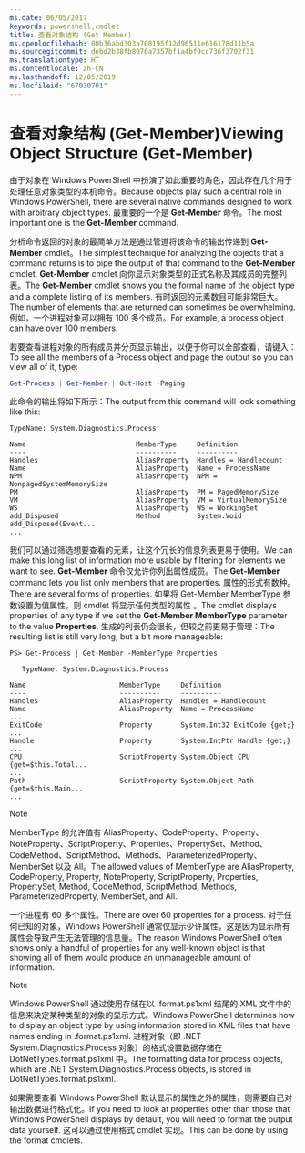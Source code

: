 ```yaml
---
ms.date: 06/05/2017
keywords: powershell,cmdlet
title: 查看对象结构 (Get Member)
ms.openlocfilehash: 80b36abd303a708195f12d96511e616178d11b5a
ms.sourcegitcommit: debd2b38fb8070a7357bf1a4bf9cc736f3702f31
ms.translationtype: HT
ms.contentlocale: zh-CN
ms.lasthandoff: 12/05/2019
ms.locfileid: "67030701"
---
```

# <a name="viewing-object-structure-get-member"></a><span data-ttu-id="e9bbe-103">查看对象结构 (Get-Member)</span><span class="sxs-lookup"><span data-stu-id="e9bbe-103">Viewing Object Structure (Get-Member)</span></span>

<span data-ttu-id="e9bbe-104">由于对象在 Windows PowerShell 中扮演了如此重要的角色，因此存在几个用于处理任意对象类型的本机命令。</span><span class="sxs-lookup"><span data-stu-id="e9bbe-104">Because objects play such a central role in Windows PowerShell, there are several native commands designed to work with arbitrary object types.</span></span> <span data-ttu-id="e9bbe-105">最重要的一个是 **Get-Member** 命令。</span><span class="sxs-lookup"><span data-stu-id="e9bbe-105">The most important one is the **Get-Member** command.</span></span>

<span data-ttu-id="e9bbe-106">分析命令返回的对象的最简单方法是通过管道将该命令的输出传递到 **Get-Member** cmdlet。</span><span class="sxs-lookup"><span data-stu-id="e9bbe-106">The simplest technique for analyzing the objects that a command returns is to pipe the output of that command to the **Get-Member** cmdlet.</span></span> <span data-ttu-id="e9bbe-107">**Get-Member** cmdlet 向你显示对象类型的正式名称及其成员的完整列表。</span><span class="sxs-lookup"><span data-stu-id="e9bbe-107">The **Get-Member** cmdlet shows you the formal name of the object type and a complete listing of its members.</span></span> <span data-ttu-id="e9bbe-108">有时返回的元素数目可能非常巨大。</span><span class="sxs-lookup"><span data-stu-id="e9bbe-108">The number of elements that are returned can sometimes be overwhelming.</span></span> <span data-ttu-id="e9bbe-109">例如，一个进程对象可以拥有 100 多个成员。</span><span class="sxs-lookup"><span data-stu-id="e9bbe-109">For example, a process object can have over 100 members.</span></span>

<span data-ttu-id="e9bbe-110">若要查看进程对象的所有成员并分页显示输出，以便于你可以全部查看，请键入：</span><span class="sxs-lookup"><span data-stu-id="e9bbe-110">To see all the members of a Process object and page the output so you can view all of it, type:</span></span>

```powershell
Get-Process | Get-Member | Out-Host -Paging
```

<span data-ttu-id="e9bbe-111">此命令的输出将如下所示：</span><span class="sxs-lookup"><span data-stu-id="e9bbe-111">The output from this command will look something like this:</span></span>

```output
TypeName: System.Diagnostics.Process

Name                           MemberType     Definition
----                           ----------     ----------
Handles                        AliasProperty  Handles = Handlecount
Name                           AliasProperty  Name = ProcessName
NPM                            AliasProperty  NPM = NonpagedSystemMemorySize
PM                             AliasProperty  PM = PagedMemorySize
VM                             AliasProperty  VM = VirtualMemorySize
WS                             AliasProperty  WS = WorkingSet
add_Disposed                   Method         System.Void add_Disposed(Event...
...
```

<span data-ttu-id="e9bbe-112">我们可以通过筛选想要查看的元素，让这个冗长的信息列表更易于使用。</span><span class="sxs-lookup"><span data-stu-id="e9bbe-112">We can make this long list of information more usable by filtering for elements we want to see.</span></span> <span data-ttu-id="e9bbe-113">**Get-Member** 命令仅允许你列出属性成员。</span><span class="sxs-lookup"><span data-stu-id="e9bbe-113">The **Get-Member** command lets you list only members that are properties.</span></span> <span data-ttu-id="e9bbe-114">属性的形式有数种。</span><span class="sxs-lookup"><span data-stu-id="e9bbe-114">There are several forms of properties.</span></span> <span data-ttu-id="e9bbe-115">如果将 Get-Member MemberType 参数设置为值属性，则 cmdlet 将显示任何类型的属性   。</span><span class="sxs-lookup"><span data-stu-id="e9bbe-115">The cmdlet displays properties of any type if we set the **Get-Member MemberType** parameter to the value **Properties**.</span></span> <span data-ttu-id="e9bbe-116">生成的列表仍会很长，但较之前更易于管理：</span><span class="sxs-lookup"><span data-stu-id="e9bbe-116">The resulting list is still very long, but a bit more manageable:</span></span>

```
PS> Get-Process | Get-Member -MemberType Properties

   TypeName: System.Diagnostics.Process

Name                       MemberType     Definition
----                       ----------     ----------
Handles                    AliasProperty  Handles = Handlecount
Name                       AliasProperty  Name = ProcessName
...
ExitCode                   Property       System.Int32 ExitCode {get;}
...
Handle                     Property       System.IntPtr Handle {get;}
...
CPU                        ScriptProperty System.Object CPU {get=$this.Total...
...
Path                       ScriptProperty System.Object Path {get=$this.Main...
...
```

> [!NOTE]
> <span data-ttu-id="e9bbe-117">MemberType 的允许值有 AliasProperty、CodeProperty、Property、NoteProperty、ScriptProperty、Properties、PropertySet、Method、CodeMethod、ScriptMethod、Methods、ParameterizedProperty、MemberSet 以及 All。</span><span class="sxs-lookup"><span data-stu-id="e9bbe-117">The allowed values of MemberType are AliasProperty, CodeProperty, Property, NoteProperty, ScriptProperty, Properties, PropertySet, Method, CodeMethod, ScriptMethod, Methods, ParameterizedProperty, MemberSet, and All.</span></span>

<span data-ttu-id="e9bbe-118">一个进程有 60 多个属性。</span><span class="sxs-lookup"><span data-stu-id="e9bbe-118">There are over 60 properties for a process.</span></span> <span data-ttu-id="e9bbe-119">对于任何已知的对象，Windows PowerShell 通常仅显示少许属性，这是因为显示所有属性会导致产生无法管理的信息量。</span><span class="sxs-lookup"><span data-stu-id="e9bbe-119">The reason Windows PowerShell often shows only a handful of properties for any well-known object is that showing all of them would produce an unmanageable amount of information.</span></span>

> [!NOTE]
> <span data-ttu-id="e9bbe-120">Windows PowerShell 通过使用存储在以 .format.ps1xml 结尾的 XML 文件中的信息来决定某种类型的对象的显示方式。</span><span class="sxs-lookup"><span data-stu-id="e9bbe-120">Windows PowerShell determines how to display an object type by using information stored in XML files that have names ending in .format.ps1xml.</span></span> <span data-ttu-id="e9bbe-121">进程对象（即 .NET System.Diagnostics.Process 对象）的格式设置数据存储在 DotNetTypes.format.ps1xml 中。</span><span class="sxs-lookup"><span data-stu-id="e9bbe-121">The formatting data for process objects, which are .NET System.Diagnostics.Process objects, is stored in DotNetTypes.format.ps1xml.</span></span>

<span data-ttu-id="e9bbe-122">如果需要查看 Windows PowerShell 默认显示的属性之外的属性，则需要自己对输出数据进行格式化。</span><span class="sxs-lookup"><span data-stu-id="e9bbe-122">If you need to look at properties other than those that Windows PowerShell displays by default, you will need to format the output data yourself.</span></span> <span data-ttu-id="e9bbe-123">这可以通过使用格式 cmdlet 实现。</span><span class="sxs-lookup"><span data-stu-id="e9bbe-123">This can be done by using the format cmdlets.</span></span>
